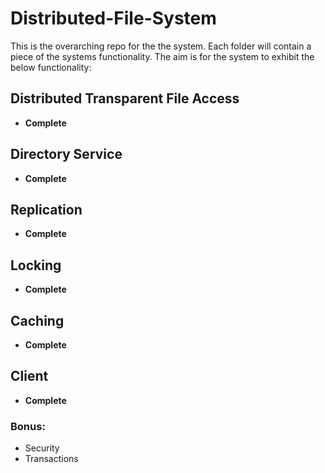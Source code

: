 # Distributed-File-System
This is the overarching repo for the the system. Each folder will contain a piece of the systems functionality. The aim is for the system to exhibit the below functionality:

 ## Distributed Transparent File Access
 * __Complete__

 ## Directory Service
 * __Complete__
 
 ## Replication
 * __Complete__

 ## Locking 
 * __Complete__
 
 ## Caching
 * __Complete__
  
 ## Client
 * __Complete__

 ### Bonus: 
 * Security
 * Transactions
  
